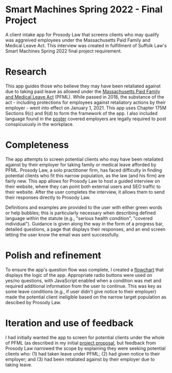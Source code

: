# Smart Machines Spring 2022 - Final Project
A client intake app for Prosody Law that screens clients who may qualify was aggreived employees under the Massachusetts Paid Family and Medical Leave Act. This interview was created in fulfillment of Suffolk Law's Smart Machines Spring 2022 final project requirement.

# Research 
This app guides those who believe they may have been retaliated against due to taking paid leave as allowed under the [Massachusetts Paid Family and Medical Leave Act](https://malegislature.gov/Laws/GeneralLaws/PartI/TitleXXII/Chapter175M) (PFML). While passed in 2018, the substance of the act - including protections for employees against retaliatory actions by their employer - went into effect on January 1, 2021. This app uses Chapter 175M Sections 9(c) and 9(d) to form the framework of the app. I also included language found in the [poster](https://www.mass.gov/service-details/notice-and-acknowledgement-for-the-paid-family-and-medical-leave-pfml-law-for-executive-department-employees) covered employers are legally required to post conspicuously in the workplace.

# Completeness
The app attempts to screen potential clients who may have been retaliated against by their employer for taking family or medical leave afforded by PFML. Prosody Law, a solo practitioner firm, has faced difficulty in finding potential clients who fit this narrow population, as the law (and his firm) are fairly new. This app allows for Prosody Law to host a guided interview on their website, where they can point both external users and SEO traffic to their website. After the user completes the interview, it allows them to send their responses directly to Prosody Law.

Definitions and examples are provided to the user with either green words or help bubbles; this is particularly necessary when describing defined language within the statute (e.g., "serious health condition", "covered individual"). Guidance is given along the way in the form of a progress bar, detailed questions, a page that displays their responses, and an end screen letting the user know the email was sent successfully.

# Polish and refinement
To ensure the app's question flow was complete, I created a [flowchart]() that displays the logic of the app. Appropriate radio buttons were used on yes/no questions, with JavaScript enabled when a condition was met and required additional information from the user to continue. This was key as some leave conditions (e.g., if user didn't give notice to their employer) made the potential client ineligible based on the narrow target population as descibed by Prosody Law.

# Iteration and use of feedback
I had initially wanted the app to screen for potential clients under the whole of PFML (as described in my initial [project proposal](https://beantownbrit.github.io/litlab/PFMLproposal.html), but feedback from Prosody Law narrowed the scope by explaining they were seeking potential clients who: (1) had taken leave under PFML; (2) had given notice to their employer; and (3) had been retaliated against by their employer due to taking leave.
